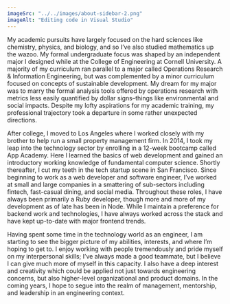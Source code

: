 ```yaml
---
imageSrc: "../../images/about-sidebar-2.png"
imageAlt: "Editing code in Visual Studio"
---
```


My academic pursuits have largely focused on the hard sciences like chemistry, physics, and biology, and so I’ve also studied mathematics up the wazoo. My formal undergraduate focus was shaped by an independent major I designed while at the College of Engineering at Cornell University. A majority of my curriculum ran parallel to a major called Operations Research & Information Engineering, but was complemented by a minor curriculum focused on concepts of sustainable development. My dream for my major was to marry the formal analysis tools offered by operations research with metrics less easily quantified by dollar signs–things like environmental and social impacts. Despite my lofty aspirations for my academic training, my professional trajectory took a departure in some rather unexpected directions.

After college, I moved to Los Angeles where I worked closely with my brother to help run a small property management firm. In 2014, I took my leap into the technology sector by enrolling in a 12-week bootcamp called App Academy. Here I learned the basics of web development and gained an introductory working knowledge of fundamental computer science. Shortly thereafter, I cut my teeth in the tech startup scene in San Francisco. Since beginning to work as a web developer and software engineer, I’ve worked at small and large companies in a smattering of sub-sectors including fintech, fast-casual dining, and social media. Throughout these roles, I have always been primarily a Ruby developer, though more and more of my development as of late has been in Node. While I maintain a preference for backend work and technologies, I have always worked across the stack and have kept up-to-date with major frontend trends.

Having spent some time in the technology world as an engineer, I am starting to see the bigger picture of my abilities, interests, and where I’m hoping to get to. I enjoy working with people tremendously and pride myself on my interpersonal skills; I’ve always made a good teammate, but I believe I can give much more of myself in this capacity. I also have a deep interest and creativity which could be applied not just towards engineering concerns, but also higher-level organizational and product domains. In the coming years, I hope to segue into the realm of management, mentorship, and leadership in an engineering context.
